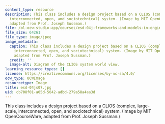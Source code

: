 ```yaml
---
content_type: resource
description: This class includes a design project based on a CLIOS (complex, large-scale,
  interconnected, open, and sociotechnical) system. (Image by MIT OpenCourseWare,
  adapted from Prof. Joseph Sussman.)
file: /ol-ocw-studio-app/courses/esd-04j-frameworks-and-models-in-engineering-systems-engineering-system-design-spring-2007/cb708f01a05d5042adbd279a58a4aa3d_esd-04js07.jpg
file_size: 64261
file_type: image/jpeg
image_metadata:
  caption: This class includes a design project based on a CLIOS (complex, large-scale,
    interconnected, open, and sociotechnical) system. (Image by MIT OpenCourseWare,
    adapted from Prof. Joseph Sussman.)
  credit: ''
  image-alt: Diagram of the CLIOS system world view.
learning_resource_types: []
license: https://creativecommons.org/licenses/by-nc-sa/4.0/
ocw_type: OCWImage
resourcetype: Image
title: esd-04js07.jpg
uid: cb708f01-a05d-5042-adbd-279a58a4aa3d
---
```

This class includes a design project based on a CLIOS (complex, large-scale, interconnected, open, and sociotechnical) system. (Image by MIT OpenCourseWare, adapted from Prof. Joseph Sussman.)
